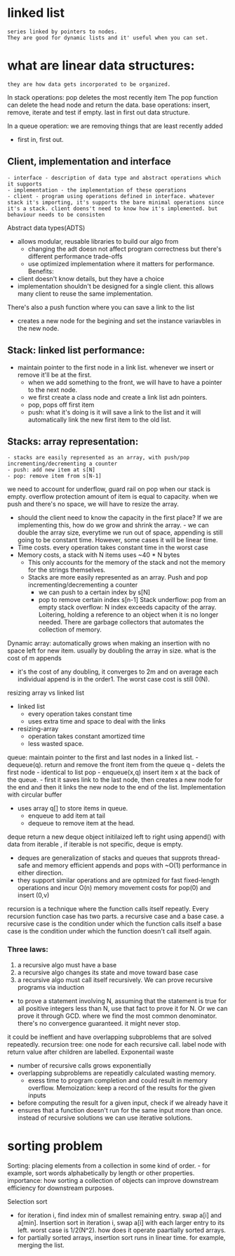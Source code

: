# linked list
    series linked by pointers to nodes. 
    They are good for dynamic lists and it' useful when you can set.
# what are linear data structures:
    they are how data gets incorporated to be organized.

In stack operations: pop deletes the most recently item
 The pop function can delete the head node and return the data.
 base operations: insert, remove, iterate and test if empty.
 last in first out data structure.

In a queue operation: we are removing things that are least recently added
- first in, first out.

## Client, implementation and interface
    - interface - description of data type and abstract operations which it supports
    - implementation - the implementation of these operations
    - client - program using operations defined in interface. whatever stack it's importing, it's supports the bare minimal operations since it's a stack. client doens't need to know how it's implemented. but behaviour needs to be consisten
Abstract data types(ADTS)
- allows modular, reusable libraries to build our algo from
    - changing the adt doesn not affect program correctness but there's different performance trade-offs
    - use optimized implementation where it matters for performance. 
Benefits:
- client doesn't know details, but they have a choice
- implementation shouldn't be designed for a single client. this allows many client to reuse the same implementation. 

There's also a push function where you can save a link to the list
- creates a new node for the begining and set the instance variavbles in the new node.

## Stack: linked list performance:
- maintain pointer to the first node in a link list. whenever we insert or remove it'll be at the first.
    - when we add something to the front, we will have to have a pointer to the next node. 
    - we first create a class node and create a link list adn pointers. 
    - pop, pops off first item
    - push: what it's doing is it will save a link to the list and it will automatically link the new first item to the old list.
## Stacks: array representation:
    - stacks are easily represented as an array, with push/pop incrementing/decrementing a counter
    - push: add new item at s[N]
    - pop: remove item from s[N-1]
   we need to account for underflow, guard rail on pop when our stack is empty.
   overflow protection amount of item is equal to capacity. when we push and there's no space, we will have to resize the array. 
   - should the client need to know the capacity in the first place?
If we are implementing this, how do we grow and shrink the array.
    - we can double the array size, everytime we run out of space, appending is still going to be constant time. However, some cases it will be linear time.
- Time costs. every operation takes constant time in the worst case
- Memory costs, a stack with N items uses ~40 * N bytes
    - This only accounts for the memory of the stack and not the memory for the strings themselves.
    - Stacks are more easily represented as an array. Push and pop incrementing/decrementing a counter
        - we can push to a certain index by s[N]
        - pop to remove certain index s[n-1]
Stack underflow: pop from an empty stack
overflow: N index exceeds capacity of the array.
Loitering, holding a reference to an object when it is no longer needed. There are garbage collectors that automates the collection of memory.

Dynamic array: automatically grows when making an insertion with no space left for new item. usually by doubling the array in size.
what is the cost of m appends
- it's the cost of any doubling, it converges to 2m and on average each individual append is in the order1. The worst case cost is still 0(N).

resizing array vs linked list
- linked list
    - every operation takes constant time
    - uses extra time and space to deal with the links
- resizing-array
    - operation takes constant amortized time
    - less wasted space. 

queue: maintain pointer to the first and last nodes in a linked list.
    - dequeue(q). return and remove the front item from the queue q
        - delets the first node
        - identical to list pop
    - enqueue(x,q) insert item x at the back of the queue.
        - first it saves link to the last node, then creates a new node for the end and then it links the new node to the end of the list.
Implementation with circular buffer
- uses array q[] to store items in queue.
    - enqueue to add item at tail
    - dequeue to remove item at the head.

deque return a new deque object initilaized left to right using append() with data from iterable , if iterable is not specific, deque is empty.
- deques are generalization of stacks and queues that supprots thread-safe and memory efficient appends and pops with ~O(1) performance in either direction.
- they support similar operations and are optmized for fast fixed-length operations and incur O(n) memory movement costs for pop(0) and insert (0,v)

recursion is a technique where the function calls itself repeatly.
Every recursion function case has two parts. a recursive case and a base case.
a recursive case is the condition under which the function calls itself
a base case is the condition under which the function doesn't call itself again.
### Three laws:
1. a recursive algo must have a base
2. a recursive algo changes its state and move toward base case
3. a recursive algo must call itself recursively.
We can prove recursive programs via induction
- to prove a statement involving N, assuming that the statement is true for all positive integers less than N, use that fact to prove it for N.
Or we can prove it through GCD. where we find the most common denominator.
there's no convergence guaranteed. it might never stop.

it could be ineffient and have overlapping subproblems that are solved repeatedly.
recursion tree: one node for each recursive call. label node with return value after children are labelled. 
Exponentail waste
- number of recursive calls grows exponentially
- overlapping subproblems are repeatidly calculated wasting memory. 
    - exess time to program completion and could result in memory overflow.
Memoization: keep a record of the results for the given inputs
- before computing the result for a given input, check if we already have it
- ensures that a function doesn't run for the same input more than once.
instead of recursive solutions we can use iterative solutions. 

# sorting problem
Sorting: placing elements from a collection in some kind of order.
    - for example, sort words alphabetically by length or other properties.
importance: how sorting a collection of objects can improve downstream efficiency for downstream purposes.

Selection sort
- for iteration i, find index min of smallest remaining entry. swap a[i] and a[min].
Insertion sort
in iteration i, swap a[i] with each larger entry to its left.
worst case is 1/2(N^2). how does it operate paartially sorted arrays.
- for partially sorted arrays, insertion sort runs in linear time. for example, merging the list. 